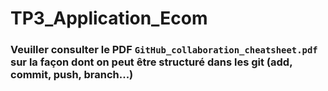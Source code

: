 # TP3_Application_Ecom

### Veuiller consulter le PDF `GitHub_collaboration_cheatsheet.pdf` sur la façon dont on peut être structuré dans les git (add, commit, push, branch...)